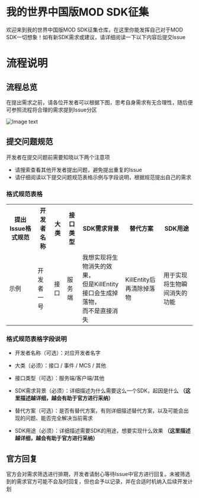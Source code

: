 # 我的世界中国版MOD SDK征集

欢迎来到我的世界中国版MOD SDK征集仓库，在这里你能发挥自己对于MOD SDK一切想象！如有新SDK需求或建议，请详细阅读一下以下内容后提交Issue

# 流程说明

## 流程总览

在提出需求之前，请各位开发者可以根据下图，思考自身需求有无合理性，随后便可参照流程将合理的需求提到Issue分区

![Image text](https://nie.res.netease.com/r/pic/20250520/a7ecd627-8267-4b81-b7ac-078f87bdd18e.png)

## 提交问题规范

开发者在提交问题前需要知晓以下两个注意项

- 请搜索查看其他开发者提出问题，避免提出重复的Issue
- 请仔细阅读以下提交问题规范表格示例与字段说明，根据规范提出自己的需求

### 格式规范表格

<table>
  <tr>
    <th>提出Issue格式规范</th>
    <th>开发者名称</th>
    <th>大类</th>
	<th>接口类型</th>
	<th>SDK需求背景</th>
	<th>替代方案</th>
	<th>SDK用途</th>
  </tr>
  <tr>
    <td>示例</td>
    <td>开发者一号</td>
    <td>接口</td>
	<td>服务端</td>
	<td>我想实现将生物消失的效果，<br />但是KillEntity接口会生成掉落物，<br />而不是直接消失</td>
	<td>KillEntity后再清除掉落物</td>
	<td>用于实现将生物瞬间消失的功能</td>
  </tr>
</table>

### 格式规范表格字段说明

- 开发者名称（可选）：对应开发者名字

- 大类（必须）：接口 / 事件 / MCS / 其他

- 接口类型（可选）：服务端/客户端/其他

- SDK需求背景（必须）：详细描述为什么需要这么一个SDK，起因是什么 **（这里描述越详细，越会有助于官方进行采纳）**

- 替代方案（可选）：是否有替代方案，有则详细描述替代方案，以及可能会出现的问题、能否完全解决当前需求

- SDK用途（必须）：详细描述需要SDK的用途，想要实现什么效果 **（这里描述越详细，越会有助于官方进行采纳）**

## 官方回复

官方会对需求筛选进行排期，开发者请耐心等待Issue中官方进行回复。未被筛选到的需求官方可能不会及时回复，但也会予以记录，并在合适时机纳入后续开发计划

